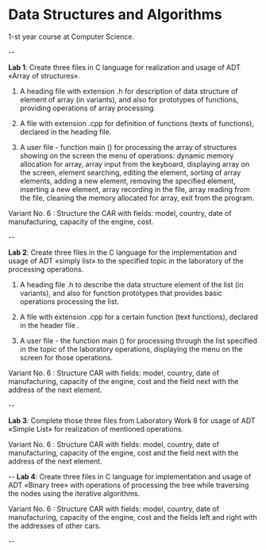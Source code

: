 Data Structures and Algorithms
==========

1-st year course at Computer Science. 

--

**Lab 1**: Create three files in C language for realization and usage of АDT
«Array of structures».

1. A heading file with extension .h for description of data structure of element
 of array (in variants), and also for prototypes of functions, providing
 operations of array processing. 

2. A file with extension .cpp for definition of functions (texts of functions),
 declared in the heading file.

3. A user file - function mаin () for processing the array of structures showing
on the screen the menu of operations: dynamic memory allocation for array, array
input from the keyboard, displaying array on the screen, element searching,
editing the element, sorting of array elements, adding a new element, removing
the specified element, inserting a new element, array recording in the file,
array reading from the file, cleaning the memory allocated for array, exit from 
the program.

Variant No. 6 : 
Structure the CAR with fields: model, country, date of manufacturing, capacity
of the engine, cost. 

--

**Lab 2**: Create three files in the C language for the implementation and usage
of ADT «simply list» to the specified topic in the laboratory of the processing
 operations.

1. A heading file .h to describe the data structure element of the list (in
 variants), and also for function prototypes that provides basic operations
  processing the list. 

2. A file with extension .cpp for a certain function (text functions), declared
 in the header file . 

3. A user file - the function main () for processing through the list specified
 in the topic of the laboratory operations, displaying the menu on the screen
 for those operations.

Variant No. 6 : 
Structure CAR with fields: model, country, date of manufacturing, capacity of
 the engine, cost and the field next with the address of the next element.

--

**Lab 3**: Complete those three files from Laboratory Work 8 for usage of ADT
 «Simple List» for realization of mentioned operations.

Variant No. 6 : 
Structure CAR with fields: model, country, date of manufacturing, capacity of
 the engine, cost and the field next with the address of the next element.

--
**Lab 4**: Create three files in C language for implementation and usage of ADT
 «Binary tree» with operations of processing the tree while traversing the nodes
 using the iterative algorithms.

Variant No. 6 : 
Structure CAR with fields: model, country, date of manufacturing, capacity of
 the engine, cost and the fields left and right with the addresses of other
 cars.

--
